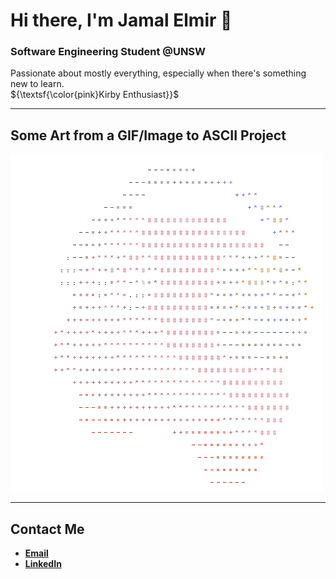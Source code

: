 # Hi there, I'm Jamal Elmir 👋

### Software Engineering Student @UNSW  
Passionate about mostly everything, especially when there's something new to learn.  
${\textsf{\color{pink}Kirby Enthusiast}}$

---

## Some Art from a GIF/Image to ASCII Project
![Kirby](./kirby.gif)

---

##  Contact Me
- [**Email**](mailto:jelmirapp@gmail.com)
- [**LinkedIn**](https://www.linkedin.com/in/jamalelmir/)
